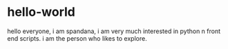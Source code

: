 # hello-world
hello everyone,
i am spandana, i am very much interested in python n front end scripts.
i am the person who likes to explore.
